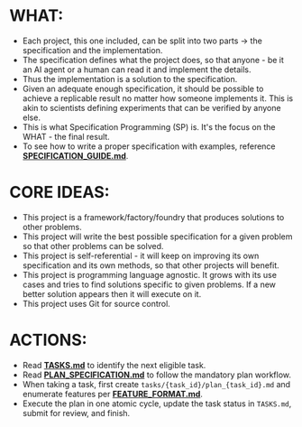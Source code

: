 # WHAT:
- Each project, this one included, can be split into two parts -> the specification and the implementation.
- The specification defines what the project does, so that anyone - be it an AI agent or a human can read it and implement the details.
- Thus the implementation is a solution to the specification.
- Given an adequate enough specification, it should be possible to achieve a replicable result no matter how someone implements it. This is akin to scientists defining experiments that can be verified by anyone else. 
- This is what Specification Programming (SP) is. It's the focus on the WHAT - the final result.
- To see how to write a proper specification with examples, reference **[SPECIFICATION_GUIDE.md](SPECIFICATION_GUIDE.md)**.

# CORE IDEAS:
- This project is a framework/factory/foundry that produces solutions to other problems.
- This project will write the best possible specification for a given problem so that other problems can be solved.
- This project is self-referential - it will keep on improving its own specification and its own methods, so that other projects will benefit.
- This project is programming language agnostic. It grows with its use cases and tries to find solutions specific to given problems. If a new better solution appears then it will execute on it.
- This project uses Git for source control.

# ACTIONS:
- Read **[TASKS.md](../tasks/TASKS.md)** to identify the next eligible task.
- Read **[PLAN_SPECIFICATION.md](PLAN_SPECIFICATION.md)** to follow the mandatory plan workflow.
- When taking a task, first create `tasks/{task_id}/plan_{task_id}.md` and enumerate features per **[FEATURE_FORMAT.md](FEATURE_FORMAT.md)**.
- Execute the plan in one atomic cycle, update the task status in `TASKS.md`, submit for review, and finish.
